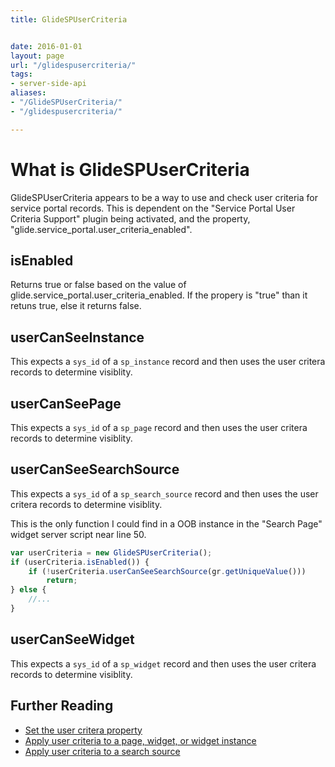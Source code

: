 ```yaml
---
title: GlideSPUserCriteria


date: 2016-01-01
layout: page
url: "/glidespusercriteria/"
tags:
- server-side-api
aliases:
- "/GlideSPUserCriteria/"
- "/glidespusercriteria/"

---
```

# What is GlideSPUserCriteria

GlideSPUserCriteria appears to be a way to use and check user criteria for service portal records.  This is dependent on the "Service Portal User Criteria Support" plugin being activated, and the property, "glide.service_portal.user_criteria_enabled".
<!--more-->

## isEnabled

Returns true or false based on the value of glide.service_portal.user_criteria_enabled.  If the propery is "true" than it retuns true, else it returns false.

## userCanSeeInstance

This expects a `sys_id` of a `sp_instance` record and then uses the user critera records to determine visiblity.

## userCanSeePage

This expects a `sys_id` of a `sp_page` record and then uses the user critera records to determine visiblity.

## userCanSeeSearchSource

This expects a `sys_id` of a `sp_search_source` record and then uses the user critera records to determine visiblity.

This is the only function I could find in a OOB instance in the "Search Page" widget server script near line 50.

```js
var userCriteria = new GlideSPUserCriteria();
if (userCriteria.isEnabled()) {
    if (!userCriteria.userCanSeeSearchSource(gr.getUniqueValue()))
        return;
} else {
    //...
}
```

## userCanSeeWidget

This expects a `sys_id` of a `sp_widget` record and then uses the user critera records to determine visiblity.

## Further Reading

- [Set the user critera property](https://docs.servicenow.com/bundle/jakarta-servicenow-platform/page/build/service-portal/task/activate-user-crit_1.html)
- [Apply user criteria to a page, widget, or widget instance](https://docs.servicenow.com/bundle/jakarta-servicenow-platform/page/build/service-portal/task/widget-user-criteria_1.html)
- [Apply user criteria to a search source](https://docs.servicenow.com/bundle/jakarta-servicenow-platform/page/build/service-portal/task/user-crit-search-source_1.html)